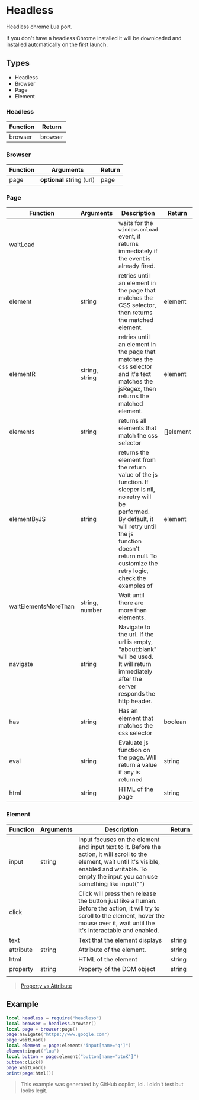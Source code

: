 # Headless

Headless chrome Lua port.

If you don't have a headless Chrome installed
it will be downloaded and installed automatically on the first launch.

## Types

- Headless
- Browser
- Page
- Element

### Headless

| Function | Return  |
|----------|---------|
| browser  | browser |

### Browser

| Function | Arguments                 | Return |
|----------|---------------------------|--------|
| page     | __optional__ string (url) | page   |

### Page

| Function             | Arguments      | Description                                                                                                                                                                                                                           | Return    |
|----------------------|----------------|---------------------------------------------------------------------------------------------------------------------------------------------------------------------------------------------------------------------------------------|-----------|
| waitLoad             |                | waits for the `window.onload` event, it returns immediately if the event is already fired.                                                                                                                                            |           |
| element              | string         | retries until an element in the page that matches the CSS selector, then returns the matched element.                                                                                                                                 | element   |
| elementR             | string, string | retries until an element in the page that matches the css selector and it's text matches the jsRegex, then returns the matched element.                                                                                               | element   |
| elements             | string         | returns all elements that match the css selector                                                                                                                                                                                      | []element |
| elementByJS          | string         | returns the element from the return value of the js function. If sleeper is nil, no retry will be performed. By default, it will retry until the js function doesn't return null. To customize the retry logic, check the examples of | element   |
| waitElementsMoreThan | string, number | Wait until there are more than <num> <selector> elements.                                                                                                                                                                             |           |
| navigate             | string         | Navigate to the url. If the url is empty, "about:blank" will be used. It will return immediately after the server responds the http header.                                                                                           |           |
| has                  | string         | Has an element that matches the css selector                                                                                                                                                                                          | boolean   |
| eval                 | string         | Evaluate js function on the page. Will return a value if any is returned                                                                                                                                                              | string    |
| html                 | string         | HTML of the page                                                                                                                                                                                                                      | string    |

### Element

| Function  | Arguments | Description                                                                                                                                                                                                 | Return |
|-----------|-----------|-------------------------------------------------------------------------------------------------------------------------------------------------------------------------------------------------------------|--------|
| input     | string    | Input focuses on the element and input text to it. Before the action, it will scroll to the element, wait until it's visible, enabled and writable. To empty the input you can use something like input("") |        |
| click     |           | Click will press then release the button just like a human. Before the action, it will try to scroll to the element, hover the mouse over it, wait until the it's interactable and enabled.                 |        |
| text      |           | Text that the element displays                                                                                                                                                                              | string |
| attribute | string    | Attribute of the element.                                                                                                                                                                                   | string |
| html      |           | HTML of the element                                                                                                                                                                                         | string |
| property  | string    | Property of the DOM object                                                                                                                                                                                  | string |
|           |           |                                                                                                                                                                                                             |        |

> [Property vs Attribute](https://stackoverflow.com/questions/6003819/what-is-the-difference-between-properties-and-attributes-in-html)

## Example

```lua
local headless = require("headless")
local browser = headless.browser()
local page = browser:page()
page:navigate("https://www.google.com")
page:waitLoad()
local element = page:element("input[name='q']")
element:input("lua")
local button = page:element("button[name='btnK']")
button:click()
page:waitLoad()
print(page:html())
```

> This example was generated by GitHub copilot, lol. I didn't test but looks legit.
